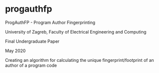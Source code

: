 # progauthfp
ProgAuthFP - Program Author Fingerprinting

University of Zagreb, Faculty of Electrical Engineering and Computing

Final Undergraduate Paper

May 2020

Creating an algorithm for calculating the unique fingerprint/footprint of an author of a program code
